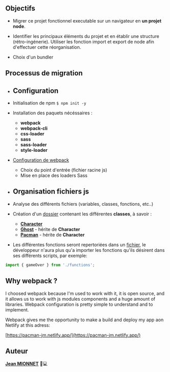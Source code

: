 ## **Objectifs**

* Migrer ce projet fonctionnel executable sur un navigateur en **un projet node**.

* Identifier les principaux éléments du projet et en établir une structure (rétro-ingénerie). Utiliser les fonction import et export de node afin d'effectuer cette réorganisation.

* Choix d'un bundler

## **Processus de migration**

* ## Configuration
* Initialisation de npm `$ npm init -y`
* Installation des paquets nécéssaires :
    * **webpack**
    * **webpack-cli**
    * **css-loader**
    * **sass**
    * **sass-loader**
    * **style-loader**
* [Configuration de webpack](./webpack.config.js)
    * Choix du point d'entrée (fichier racine js)
    * Mise en place des loaders Sass

* ## Organisation fichiers js
* Analyse des différents fichiers (variables, classes, fonctions, etc..)
* Création d'un [dossier](./src/js/Classes) contenant les différentes **classes**, à savoir : 
    * [**Character**](./src/js/Classes/Character.js)
    * [**Ghost**](./src/js/Classes/Ghost.js) - hérite de **Character**
    * [**Pacman**](./src/js/Classes/Pacman.js) - hérite de **Character**
* Les différentes fonctions seront repertoriées dans un [fichier](./src/js/functions.js), le développeur n'aura plus qu'a importer les fonctions qu'ils désirent dans ses différents scripts, par exemple:
```js
import { gameOver } from './functions';
``` 

## **Why webpack ?**

I choosed webpack because I'm used to work with it, it is open source, and it allows us to work with js modules components and a huge amount of libraries. Webpack configuration is pretty simple to understand and to implement.

Webpack gives me the opportunity to make a build and deploy my app aon Netlify at this adress:

[https://pacman-jm.netlify.app/](https://pacman-jm.netlify.app/)

## **Auteur**

[**Jean MIONNET**](https://github.com/JeanM38) 🙂💻